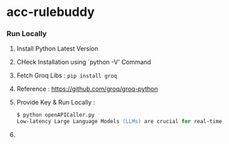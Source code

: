 # acc-rulebuddy


### Run Locally

1. Install Python Latest Version
2. CHeck Installation using `python -V' Command
3. Fetch Groq Libs : `pip install groq`
4. Reference : https://github.com/groq/groq-python
5. Provide Key & Run Locally : 

    ```ps
    $ python openAPICaller.py 
    Low-latency Large Language Models (LLMs) are crucial for real-time applications, enabling fast and efficient processing of user input, reducing wait times, and improving overall user experience.
    ```
6. 
